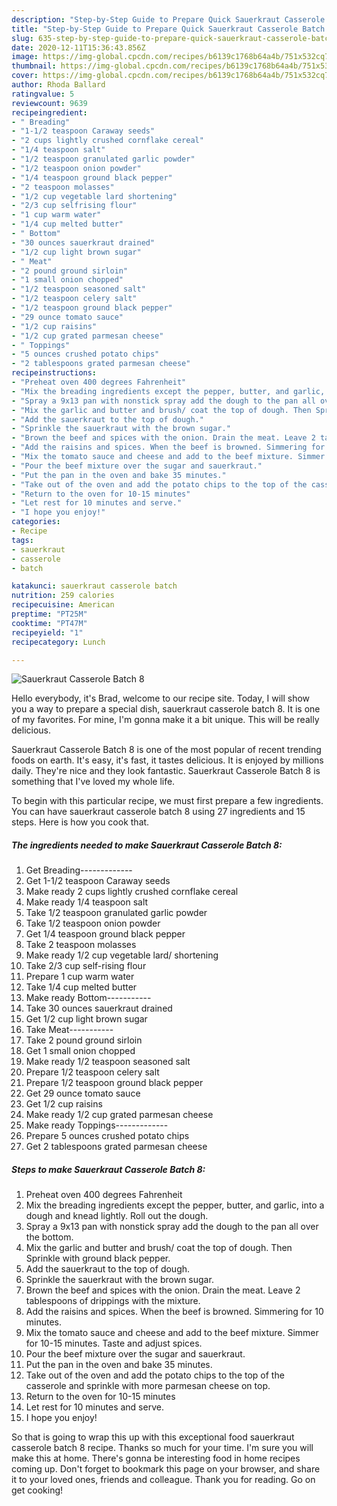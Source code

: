 ```yaml
---
description: "Step-by-Step Guide to Prepare Quick Sauerkraut Casserole Batch 8"
title: "Step-by-Step Guide to Prepare Quick Sauerkraut Casserole Batch 8"
slug: 635-step-by-step-guide-to-prepare-quick-sauerkraut-casserole-batch-8
date: 2020-12-11T15:36:43.856Z
image: https://img-global.cpcdn.com/recipes/b6139c1768b64a4b/751x532cq70/sauerkraut-casserole-batch-8-recipe-main-photo.jpg
thumbnail: https://img-global.cpcdn.com/recipes/b6139c1768b64a4b/751x532cq70/sauerkraut-casserole-batch-8-recipe-main-photo.jpg
cover: https://img-global.cpcdn.com/recipes/b6139c1768b64a4b/751x532cq70/sauerkraut-casserole-batch-8-recipe-main-photo.jpg
author: Rhoda Ballard
ratingvalue: 5
reviewcount: 9639
recipeingredient:
- " Breading"
- "1-1/2 teaspoon Caraway seeds"
- "2 cups lightly crushed cornflake cereal"
- "1/4 teaspoon salt"
- "1/2 teaspoon granulated garlic powder"
- "1/2 teaspoon onion powder"
- "1/4 teaspoon ground black pepper"
- "2 teaspoon molasses"
- "1/2 cup vegetable lard shortening"
- "2/3 cup selfrising flour"
- "1 cup warm water"
- "1/4 cup melted butter"
- " Bottom"
- "30 ounces sauerkraut drained"
- "1/2 cup light brown sugar"
- " Meat"
- "2 pound ground sirloin"
- "1 small onion chopped"
- "1/2 teaspoon seasoned salt"
- "1/2 teaspoon celery salt"
- "1/2 teaspoon ground black pepper"
- "29 ounce tomato sauce"
- "1/2 cup raisins"
- "1/2 cup grated parmesan cheese"
- " Toppings"
- "5 ounces crushed potato chips"
- "2 tablespoons grated parmesan cheese"
recipeinstructions:
- "Preheat oven 400 degrees Fahrenheit"
- "Mix the breading ingredients except the pepper, butter, and garlic, into a dough and knead lightly. Roll out the dough."
- "Spray a 9x13 pan with nonstick spray add the dough to the pan all over the bottom."
- "Mix the garlic and butter and brush/ coat the top of dough. Then Sprinkle with ground black pepper."
- "Add the sauerkraut to the top of dough."
- "Sprinkle the sauerkraut with the brown sugar."
- "Brown the beef and spices with the onion. Drain the meat. Leave 2 tablespoons of drippings with the mixture."
- "Add the raisins and spices. When the beef is browned. Simmering for 10 minutes."
- "Mix the tomato sauce and cheese and add to the beef mixture. Simmer for 10-15 minutes. Taste and adjust spices."
- "Pour the beef mixture over the sugar and sauerkraut."
- "Put the pan in the oven and bake 35 minutes."
- "Take out of the oven and add the potato chips to the top of the casserole and sprinkle with more parmesan cheese on top."
- "Return to the oven for 10-15 minutes"
- "Let rest for 10 minutes and serve."
- "I hope you enjoy!"
categories:
- Recipe
tags:
- sauerkraut
- casserole
- batch

katakunci: sauerkraut casserole batch 
nutrition: 259 calories
recipecuisine: American
preptime: "PT25M"
cooktime: "PT47M"
recipeyield: "1"
recipecategory: Lunch

---
```



![Sauerkraut Casserole Batch 8](https://img-global.cpcdn.com/recipes/b6139c1768b64a4b/751x532cq70/sauerkraut-casserole-batch-8-recipe-main-photo.jpg)

Hello everybody, it's Brad, welcome to our recipe site. Today, I will show you a way to prepare a special dish, sauerkraut casserole batch 8. It is one of my favorites. For mine, I'm gonna make it a bit unique. This will be really delicious.

Sauerkraut Casserole Batch 8 is one of the most popular of recent trending foods on earth. It's easy, it's fast, it tastes delicious. It is enjoyed by millions daily. They're nice and they look fantastic. Sauerkraut Casserole Batch 8 is something that I've loved my whole life.




To begin with this particular recipe, we must first prepare a few ingredients. You can have sauerkraut casserole batch 8 using 27 ingredients and 15 steps. Here is how you cook that.

<!--inarticleads1-->

##### The ingredients needed to make Sauerkraut Casserole Batch 8:

1. Get  Breading-------------
1. Get 1-1/2 teaspoon Caraway seeds
1. Make ready 2 cups lightly crushed cornflake cereal
1. Make ready 1/4 teaspoon salt
1. Take 1/2 teaspoon granulated garlic powder
1. Take 1/2 teaspoon onion powder
1. Get 1/4 teaspoon ground black pepper
1. Take 2 teaspoon molasses
1. Make ready 1/2 cup vegetable lard/ shortening
1. Take 2/3 cup self-rising flour
1. Prepare 1 cup warm water
1. Take 1/4 cup melted butter
1. Make ready  Bottom-----------
1. Take 30 ounces sauerkraut drained
1. Get 1/2 cup light brown sugar
1. Take  Meat-----------
1. Take 2 pound ground sirloin
1. Get 1 small onion chopped
1. Make ready 1/2 teaspoon seasoned salt
1. Prepare 1/2 teaspoon celery salt
1. Prepare 1/2 teaspoon ground black pepper
1. Get 29 ounce tomato sauce
1. Get 1/2 cup raisins
1. Make ready 1/2 cup grated parmesan cheese
1. Make ready  Toppings-------------
1. Prepare 5 ounces crushed potato chips
1. Get 2 tablespoons grated parmesan cheese




<!--inarticleads2-->

##### Steps to make Sauerkraut Casserole Batch 8:

1. Preheat oven 400 degrees Fahrenheit
1. Mix the breading ingredients except the pepper, butter, and garlic, into a dough and knead lightly. Roll out the dough.
1. Spray a 9x13 pan with nonstick spray add the dough to the pan all over the bottom.
1. Mix the garlic and butter and brush/ coat the top of dough. Then Sprinkle with ground black pepper.
1. Add the sauerkraut to the top of dough.
1. Sprinkle the sauerkraut with the brown sugar.
1. Brown the beef and spices with the onion. Drain the meat. Leave 2 tablespoons of drippings with the mixture.
1. Add the raisins and spices. When the beef is browned. Simmering for 10 minutes.
1. Mix the tomato sauce and cheese and add to the beef mixture. Simmer for 10-15 minutes. Taste and adjust spices.
1. Pour the beef mixture over the sugar and sauerkraut.
1. Put the pan in the oven and bake 35 minutes.
1. Take out of the oven and add the potato chips to the top of the casserole and sprinkle with more parmesan cheese on top.
1. Return to the oven for 10-15 minutes
1. Let rest for 10 minutes and serve.
1. I hope you enjoy!




So that is going to wrap this up with this exceptional food sauerkraut casserole batch 8 recipe. Thanks so much for your time. I'm sure you will make this at home. There's gonna be interesting food in home recipes coming up. Don't forget to bookmark this page on your browser, and share it to your loved ones, friends and colleague. Thank you for reading. Go on get cooking!
